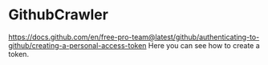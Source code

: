 # GithubCrawler
https://docs.github.com/en/free-pro-team@latest/github/authenticating-to-github/creating-a-personal-access-token
Here you can see how to create a token.
